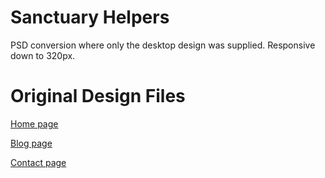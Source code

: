 # Sanctuary Helpers

 PSD conversion where only the desktop design was supplied. Responsive down to 320px.
 
 # Original Design Files 
 [Home page](https://drive.google.com/file/d/1gXtveYHmGS27V5SSIHEnExciYnhrbrXj/view)
 
 [Blog page](https://drive.google.com/file/d/1L30mTqaKknOeDxCE7PjCokF2dq-Lo0I0/view?usp=share_link)
 
 [Contact page](https://drive.google.com/file/d/1edJOY0HhRA1ZoenGjiGQvcXnQTd2Z1PV/view?usp=share_link)

